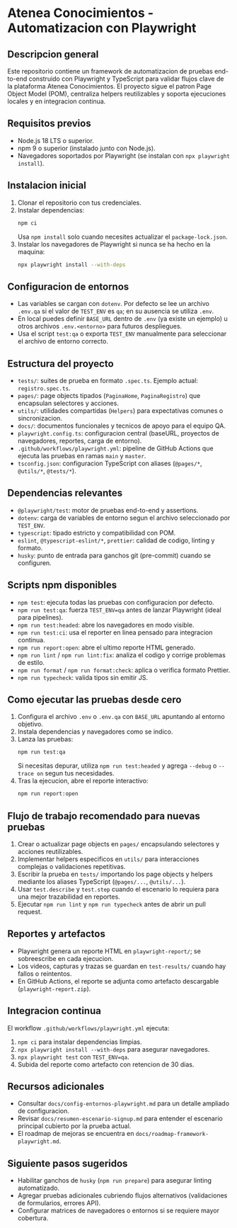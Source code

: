 # Atenea Conocimientos - Automatizacion con Playwright

## Descripcion general
Este repositorio contiene un framework de automatizacion de pruebas end-to-end construido con Playwright y TypeScript para validar flujos clave de la plataforma Atenea Conocimientos. El proyecto sigue el patron Page Object Model (POM), centraliza helpers reutilizables y soporta ejecuciones locales y en integracion continua.

## Requisitos previos
- Node.js 18 LTS o superior.
- npm 9 o superior (instalado junto con Node.js).
- Navegadores soportados por Playwright (se instalan con `npx playwright install`).

## Instalacion inicial
1. Clonar el repositorio con tus credenciales.
2. Instalar dependencias:
   ```bash
   npm ci
   ```
   Usa `npm install` solo cuando necesites actualizar el `package-lock.json`.
3. Instalar los navegadores de Playwright si nunca se ha hecho en la maquina:
   ```bash
   npx playwright install --with-deps
   ```

## Configuracion de entornos
- Las variables se cargan con `dotenv`. Por defecto se lee un archivo `.env.qa` si el valor de `TEST_ENV` es `qa`; en su ausencia se utiliza `.env`.
- En local puedes definir `BASE_URL` dentro de `.env` (ya existe un ejemplo) u otros archivos `.env.<entorno>` para futuros despliegues.
- Usa el script `test:qa` o exporta `TEST_ENV` manualmente para seleccionar el archivo de entorno correcto.

## Estructura del proyecto
- `tests/`: suites de prueba en formato `.spec.ts`. Ejemplo actual: `registro.spec.ts`.
- `pages/`: page objects tipados (`PaginaHome`, `PaginaRegistro`) que encapsulan selectores y acciones.
- `utils/`: utilidades compartidas (`Helpers`) para expectativas comunes o sincronizacion.
- `docs/`: documentos funcionales y tecnicos de apoyo para el equipo QA.
- `playwright.config.ts`: configuracion central (baseURL, proyectos de navegadores, reportes, carga de entorno).
- `.github/workflows/playwright.yml`: pipeline de GitHub Actions que ejecuta las pruebas en ramas `main` y `master`.
- `tsconfig.json`: configuracion TypeScript con aliases (`@pages/*`, `@utils/*`, `@tests/*`).

## Dependencias relevantes
- `@playwright/test`: motor de pruebas end-to-end y assertions.
- `dotenv`: carga de variables de entorno segun el archivo seleccionado por `TEST_ENV`.
- `typescript`: tipado estricto y compatibilidad con POM.
- `eslint`, `@typescript-eslint/*`, `prettier`: calidad de codigo, linting y formato.
- `husky`: punto de entrada para ganchos git (pre-commit) cuando se configuren.

## Scripts npm disponibles
- `npm test`: ejecuta todas las pruebas con configuracion por defecto.
- `npm run test:qa`: fuerza `TEST_ENV=qa` antes de lanzar Playwright (ideal para pipelines).
- `npm run test:headed`: abre los navegadores en modo visible.
- `npm run test:ci`: usa el reporter en linea pensado para integracion continua.
- `npm run report:open`: abre el ultimo reporte HTML generado.
- `npm run lint` / `npm run lint:fix`: analiza el codigo y corrige problemas de estilo.
- `npm run format` / `npm run format:check`: aplica o verifica formato Prettier.
- `npm run typecheck`: valida tipos sin emitir JS.

## Como ejecutar las pruebas desde cero
1. Configura el archivo `.env` o `.env.qa` con `BASE_URL` apuntando al entorno objetivo.
2. Instala dependencias y navegadores como se indico.
3. Lanza las pruebas:
   ```bash
   npm run test:qa
   ```
   Si necesitas depurar, utiliza `npm run test:headed` y agrega `--debug` o `--trace on` segun tus necesidades.
4. Tras la ejecucion, abre el reporte interactivo:
   ```bash
   npm run report:open
   ```

## Flujo de trabajo recomendado para nuevas pruebas
1. Crear o actualizar page objects en `pages/` encapsulando selectores y acciones reutilizables.
2. Implementar helpers especificos en `utils/` para interacciones complejas o validaciones repetitivas.
3. Escribir la prueba en `tests/` importando los page objects y helpers mediante los aliases TypeScript (`@pages/...`, `@utils/...`).
4. Usar `test.describe` y `test.step` cuando el escenario lo requiera para una mejor trazabilidad en reportes.
5. Ejecutar `npm run lint` y `npm run typecheck` antes de abrir un pull request.

## Reportes y artefactos
- Playwright genera un reporte HTML en `playwright-report/`; se sobreescribe en cada ejecucion.
- Los videos, capturas y trazas se guardan en `test-results/` cuando hay fallos o reintentos.
- En GitHub Actions, el reporte se adjunta como artefacto descargable (`playwright-report.zip`).

## Integracion continua
El workflow `.github/workflows/playwright.yml` ejecuta:
1. `npm ci` para instalar dependencias limpias.
2. `npx playwright install --with-deps` para asegurar navegadores.
3. `npx playwright test` con `TEST_ENV=qa`.
4. Subida del reporte como artefacto con retencion de 30 dias.

## Recursos adicionales
- Consultar `docs/config-entornos-playwright.md` para un detalle ampliado de configuracion.
- Revisar `docs/resumen-escenario-signup.md` para entender el escenario principal cubierto por la prueba actual.
- El roadmap de mejoras se encuentra en `docs/roadmap-framework-playwright.md`.

## Siguiente pasos sugeridos
- Habilitar ganchos de `husky` (`npm run prepare`) para asegurar linting automatizado.
- Agregar pruebas adicionales cubriendo flujos alternativos (validaciones de formularios, errores API).
- Configurar matrices de navegadores o entornos si se requiere mayor cobertura.
